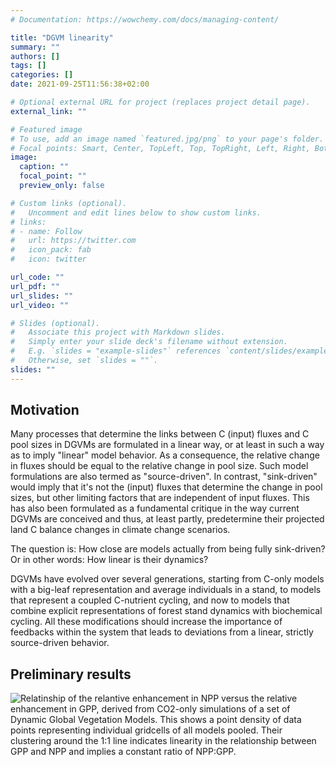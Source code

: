 ```yaml
---
# Documentation: https://wowchemy.com/docs/managing-content/

title: "DGVM linearity"
summary: ""
authors: []
tags: []
categories: []
date: 2021-09-25T11:56:38+02:00

# Optional external URL for project (replaces project detail page).
external_link: ""

# Featured image
# To use, add an image named `featured.jpg/png` to your page's folder.
# Focal points: Smart, Center, TopLeft, Top, TopRight, Left, Right, BottomLeft, Bottom, BottomRight.
image:
  caption: ""
  focal_point: ""
  preview_only: false

# Custom links (optional).
#   Uncomment and edit lines below to show custom links.
# links:
# - name: Follow
#   url: https://twitter.com
#   icon_pack: fab
#   icon: twitter

url_code: ""
url_pdf: ""
url_slides: ""
url_video: ""

# Slides (optional).
#   Associate this project with Markdown slides.
#   Simply enter your slide deck's filename without extension.
#   E.g. `slides = "example-slides"` references `content/slides/example-slides.md`.
#   Otherwise, set `slides = ""`.
slides: ""
---
```


## Motivation 

Many processes that determine the links between C (input) fluxes and C pool sizes in DGVMs are formulated in a linear way, or at least in such a way as to imply "linear" model behavior. As a consequence, the relative change in fluxes should be equal to the relative change in pool size. Such model formulations are also termed as "source-driven". In contrast, "sink-driven" would imply that it's not the (input) fluxes that determine the change in pool sizes, but other limiting factors that are independent of input fluxes. This has also been formulated as a fundamental critique in the way current DGVMs are conceived and thus, at least partly, predetermine their projected land C balance changes in climate change scenarios.

The question is: How close are models actually from being fully sink-driven? Or in other words: How linear is their dynamics?

DGVMs have evolved over several generations, starting from C-only models with a big-leaf representation and average individuals in a stand, to models that represent a coupled C-nutrient cycling, and now to models that combine explicit representations of forest stand dynamics with biochemical cycling. All these modifications should increase the importance of feedbacks within the system that leads to deviations from a linear, strictly source-driven behavior.

## Preliminary results

![Relatinship of the relantive enhancement in NPP versus the relative enhancement in GPP, derived from CO2-only simulations of a set of Dynamic Global Vegetation Models. This shows a point density of data points representing individual gridcells of all models pooled. Their clustering around the 1:1 line indicates linearity in the relationship between GPP and NPP and implies a constant ratio of NPP:GPP.](/img/dgvmlin.png)
